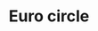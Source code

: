 ---
title: Euro circle
tags: ["euro", "circle", "currency", "finance", "money", "europe", "round"]
icon: euro-circle
svg: '<svg xmlns="http://www.w3.org/2000/svg" width="24" height="24" fill="none" viewBox="0 0 24 24" stroke-width="1.5" stroke-linecap="round" stroke-linejoin="round" stroke="currentColor"><path d="M21 12a9 9 0 1 1-18 0 9 9 0 0 1 18 0"/><path d="M12 12H8.5m0 0H7m1.5 0c0 2 1.565 4 3.75 4 1.209 0 2.126-.267 2.75-.867M8.5 12c0-2 1.25-4 3.75-4 1.209 0 2.126.267 2.75.866"/></svg>'
---